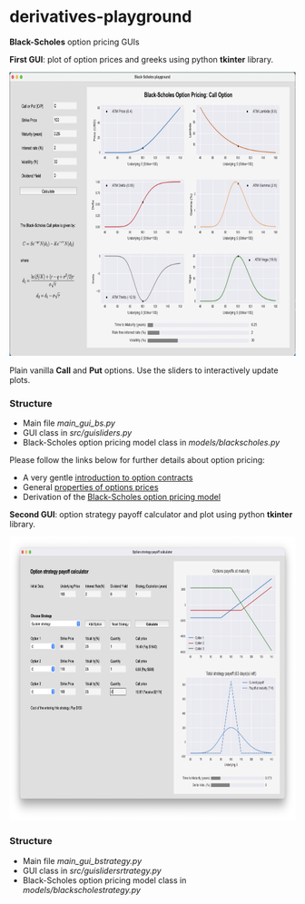 # derivatives-playground

**Black-Scholes** option pricing GUIs 

**First GUI**: plot of option prices and greeks using python **tkinter** library.

<img src="/data/images/gui-screenshot.png" height="500" width="800">

Plain vanilla **Call** and **Put** options. Use the sliders to interactively update plots.  

### Structure

  * Main file *main_gui_bs.py*
  * GUI class in *src/guisliders.py*
  * Black-Scholes option pricing model class in *models/blackscholes.py* 

Please follow the links below for further details about option pricing:
  * A very gentle [introduction to option contracts](http://leonardorocchi.info/topics-pages/qfin/intro-option-contracts/intro-option-contracts.html)
  * General [properties of options prices](http://leonardorocchi.info/topics-pages/qfin/properties-option-pricing/properties-option-pricing.html)
  * Derivation of the [Black-Scholes option pricing model](http://leonardorocchi.info/topics-pages/qfin/black-scholes-option-pricing-model/bs-option-pricing-model.html)




**Second GUI**: option strategy payoff calculator and plot using python **tkinter** library.

<img src="/data/images/gui-strategy-screenshot.png" height="500" width="800">

### Structure

  * Main file *main_gui_bstrategy.py*
  * GUI class in *src/guislidersrtrategy.py*
  * Black-Scholes option pricing model class in *models/blackscholestrategy.py* 